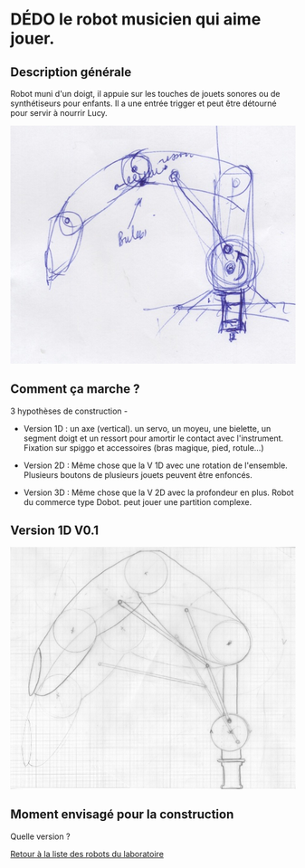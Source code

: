 
# DÉDO le robot musicien qui aime jouer.

## Description générale

Robot muni d'un doigt, il appuie sur les touches de jouets sonores ou de synthétiseurs pour enfants. Il a une entrée trigger et peut être détourné pour servir à nourrir Lucy.


![Dedo_croquis](/ressources/croquis/Dedo_croquis.jpeg)


## Comment ça marche ?

3 hypothèses de construction -

- Version 1D : un axe (vertical). un servo, un moyeu, une bielette, un segment doigt et un ressort pour amortir le contact avec l'instrument. Fixation sur spiggo et accessoires (bras magique, pied, rotule...)

- Version 2D : Même chose que la V 1D avec une rotation de l'ensemble. Plusieurs boutons de plusieurs jouets peuvent être enfoncés.

- Version 3D : Même chose que la V 2D avec la profondeur en plus. Robot du commerce type Dobot. peut jouer une partition complexe.

## Version 1D V0.1

![klan_ech_1](/ressources/croquis/klan_ech_1.jpeg)

## Moment envisagé pour la construction

Quelle version ?

[Retour à la liste des robots du laboratoire](.)
